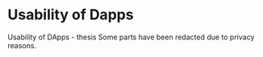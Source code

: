 # Usability of Dapps
Usability of DApps - thesis
Some parts have been redacted due to privacy reasons.
